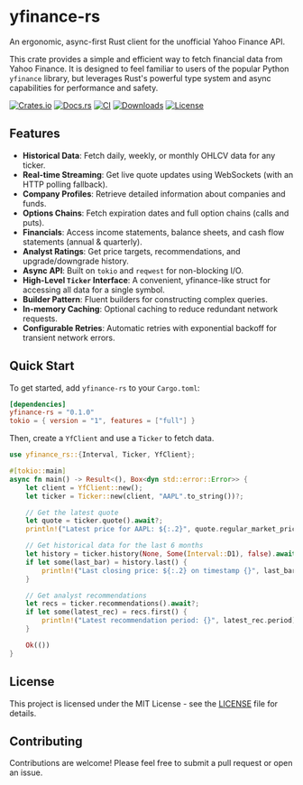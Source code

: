 
# yfinance-rs

An ergonomic, async-first Rust client for the unofficial Yahoo Finance API.

This crate provides a simple and efficient way to fetch financial data from Yahoo Finance.
It is designed to feel familiar to users of the popular Python `yfinance` library, but
leverages Rust's powerful type system and async capabilities for performance and safety.

[![Crates.io](https://img.shields.io/crates/v/yfinance-rs.svg)](https://crates.io/crates/yfinance-rs)
[![Docs.rs](https://docs.rs/yfinance-rs/badge.svg)](https://docs.rs/yfinance-rs)
[![CI](https://github.com/gramistella/yfinance-rs/actions/workflows/ci.yml/badge.svg)](https://github.com/gramistella/yfinance-rs/actions/workflows/ci.yml)
[![Downloads](https://img.shields.io/crates/d/yfinance-rs)](https://crates.io/crates/yfinance-rs)
[![License](https://img.shields.io/crates/l/yfinance-rs)](https://github.com/gramistella/yfinance-rs/blob/main/LICENSE)

## Features

* **Historical Data**: Fetch daily, weekly, or monthly OHLCV data for any ticker.
* **Real-time Streaming**: Get live quote updates using WebSockets (with an HTTP polling fallback).
* **Company Profiles**: Retrieve detailed information about companies and funds.
* **Options Chains**: Fetch expiration dates and full option chains (calls and puts).
* **Financials**: Access income statements, balance sheets, and cash flow statements (annual & quarterly).
* **Analyst Ratings**: Get price targets, recommendations, and upgrade/downgrade history.
* **Async API**: Built on `tokio` and `reqwest` for non-blocking I/O.
* **High-Level `Ticker` Interface**: A convenient, yfinance-like struct for accessing all data for a single symbol.
* **Builder Pattern**: Fluent builders for constructing complex queries.
* **In-memory Caching**: Optional caching to reduce redundant network requests.
* **Configurable Retries**: Automatic retries with exponential backoff for transient network errors.

## Quick Start

To get started, add `yfinance-rs` to your `Cargo.toml`:

```toml
[dependencies]
yfinance-rs = "0.1.0"
tokio = { version = "1", features = ["full"] }
```

Then, create a `YfClient` and use a `Ticker` to fetch data.

```rust
use yfinance_rs::{Interval, Ticker, YfClient};

#[tokio::main]
async fn main() -> Result<(), Box<dyn std::error::Error>> {
    let client = YfClient::new();
    let ticker = Ticker::new(client, "AAPL".to_string())?;

    // Get the latest quote
    let quote = ticker.quote().await?;
    println!("Latest price for AAPL: ${:.2}", quote.regular_market_price.unwrap_or(0.0));

    // Get historical data for the last 6 months
    let history = ticker.history(None, Some(Interval::D1), false).await?;
    if let some(last_bar) = history.last() {
        println!("Last closing price: ${:.2} on timestamp {}", last_bar.close, last_bar.ts);
    }

    // Get analyst recommendations
    let recs = ticker.recommendations().await?;
    if let some(latest_rec) = recs.first() {
        println!("Latest recommendation period: {}", latest_rec.period);
    }

    Ok(())
}
```

## License

This project is licensed under the MIT License - see the [LICENSE](LICENSE) file for details.

## Contributing

Contributions are welcome! Please feel free to submit a pull request or open an issue.
